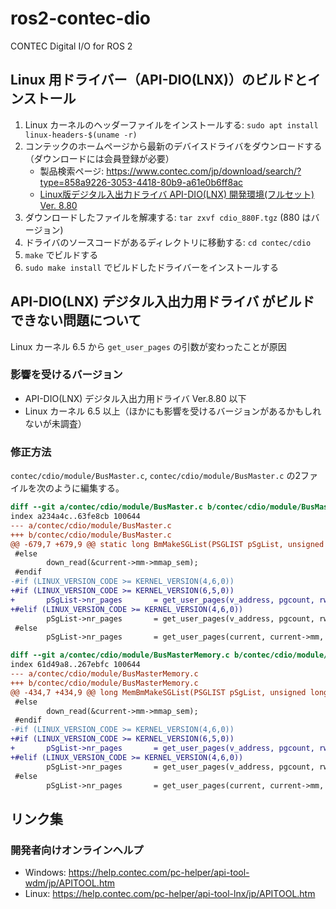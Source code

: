 # ros2-contec-dio

CONTEC Digital I/O for ROS 2

## Linux 用ドライバー（API-DIO(LNX)）のビルドとインストール

1. Linux カーネルのヘッダーファイルをインストールする: `sudo apt install linux-headers-$(uname -r)`
2. コンテックのホームページから最新のデバイスドライバをダウンロードする（ダウンロードには会員登録が必要）
   - 製品検索ページ: https://www.contec.com/jp/download/search/?type=858a9226-3053-4418-80b9-a61e0b6ff8ac
   - [Linux版デジタル入出力ドライバ API-DIO(LNX) 開発環境(フルセット) Ver. 8.80](https://www.contec.com/jp/download/contract/contract1?itemid=527cac72-4150-4ff8-b653-e3d552fa9bc0&downloaditemid=4132766f-bd75-420e-b437-d1fa52b21ec8)
   <!-- - [Windows版高機能デジタル入出力ドライバ API-DIO(WDM) 開発環境(フルセット) Ver. 9.90](https://www.contec.com/jp/download/contract/contract2?itemid=527cac72-4150-4ff8-b653-e3d552fa9bc0&downloaditemid=14506a61-ede1-4dc4-a335-2b5fc031ebcb) -->
3. ダウンロードしたファイルを解凍する: `tar zxvf cdio_880F.tgz` (880 はバージョン)
4. ドライバのソースコードがあるディレクトリに移動する: `cd contec/cdio`
5. `make` でビルドする
6. `sudo make install` でビルドしたドライバーをインストールする

## API-DIO(LNX) デジタル入出力用ドライバ がビルドできない問題について

Linux カーネル 6.5 から `get_user_pages` の引数が変わったことが原因

### 影響を受けるバージョン

- API-DIO(LNX) デジタル入出力用ドライバ Ver.8.80 以下
- Linux カーネル 6.5 以上（ほかにも影響を受けるバージョンがあるかもしれないが未調査）

### 修正方法

`contec/cdio/module/BusMaster.c`, `contec/cdio/module/BusMaster.c` の2ファイルを次のように編集する。

```diff
diff --git a/contec/cdio/module/BusMaster.c b/contec/cdio/module/BusMaster.c
index a234a4c..63fe8cb 100644
--- a/contec/cdio/module/BusMaster.c
+++ b/contec/cdio/module/BusMaster.c
@@ -679,7 +679,9 @@ static long BmMakeSGList(PSGLIST pSgList, unsigned long dwDir)
 #else
        down_read(&current->mm->mmap_sem);
 #endif
-#if (LINUX_VERSION_CODE >= KERNEL_VERSION(4,6,0))
+#if (LINUX_VERSION_CODE >= KERNEL_VERSION(6,5,0))
+       pSgList->nr_pages       = get_user_pages(v_address, pgcount, rw == READ, maplist);
+#elif (LINUX_VERSION_CODE >= KERNEL_VERSION(4,6,0))
        pSgList->nr_pages       = get_user_pages(v_address, pgcount, rw == READ, maplist, NULL);
 #else
        pSgList->nr_pages       = get_user_pages(current, current->mm, v_address, pgcount, rw == READ, 0, maplist, NULL);
```
```diff
diff --git a/contec/cdio/module/BusMasterMemory.c b/contec/cdio/module/BusMasterMemory.c
index 61d49a8..267ebfc 100644
--- a/contec/cdio/module/BusMasterMemory.c
+++ b/contec/cdio/module/BusMasterMemory.c
@@ -434,7 +434,9 @@ long MemBmMakeSGList(PSGLIST pSgList, unsigned long dwDir)
 #else
        down_read(&current->mm->mmap_sem);
 #endif
-#if (LINUX_VERSION_CODE >= KERNEL_VERSION(4,6,0))
+#if (LINUX_VERSION_CODE >= KERNEL_VERSION(6,5,0))
+       pSgList->nr_pages       = get_user_pages(v_address, pgcount, rw == READ, maplist);
+#elif (LINUX_VERSION_CODE >= KERNEL_VERSION(4,6,0))
        pSgList->nr_pages       = get_user_pages(v_address, pgcount, rw == READ, maplist, NULL);
 #else
        pSgList->nr_pages       = get_user_pages(current, current->mm, v_address, pgcount, rw == READ, 0, maplist, NULL);
```

## リンク集

### 開発者向けオンラインヘルプ

- Windows: https://help.contec.com/pc-helper/api-tool-wdm/jp/APITOOL.htm
- Linux: https://help.contec.com/pc-helper/api-tool-lnx/jp/APITOOL.htm
